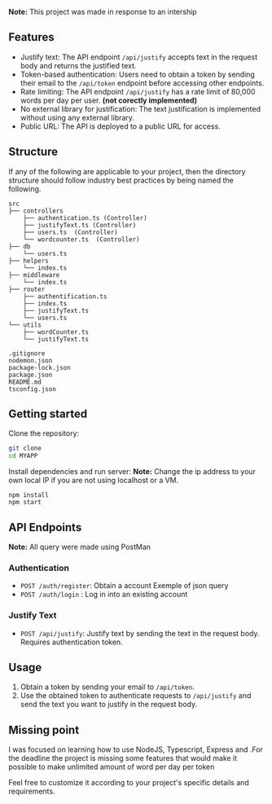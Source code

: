 **Note:** This project was made in response to an intership 

## Features

- Justify text: The API endpoint `/api/justify` accepts text in the request body and returns the justified text.
- Token-based authentication: Users need to obtain a token by sending their email to the `/api/token` endpoint before accessing other endpoints.
- Rate limiting: The API endpoint `/api/justify` has a rate limit of 80,000 words per day per user. **(not corectly implemented)**
- No external library for justification: The text justification is implemented without using any external library.
- Public URL: The API is deployed to a public URL for access.

## Structure

If any of the following are applicable to your project, then the directory structure should follow industry best practices by being named the following.

```
src
├── controllers
    ├── authentication.ts (Controller)
    ├── justifyText.ts (Controller)
    ├── users.ts  (Controller)
    └── wordcounter.ts  (Controller)
├── db
    └── users.ts
├── helpers
    └── index.ts
├── middleware 
    └── index.ts 
├── router
    ├── authentification.ts
    ├── index.ts
    ├── justifyText.ts
    └── users.ts
└── utils
    ├── wordCounter.ts
    └── justifyText.ts

.gitignore
nodemon.json
package-lock.json
package.json
README.md
tsconfig.json
```

## Getting started
Clone the repository:
```bash 
git clone
cd MYAPP
```
Install dependencies and run server:
**Note:** Change the ip  address to your own local IP if you are not using localhost or a VM.
```
npm install
npm start

```

## API Endpoints
**Note:** 
All query were made using PostMan 
### Authentication

- `POST /auth/register`: Obtain a account
    Exemple of json query
- `POST /auth/login` : Log in into an existing account

### Justify Text

- `POST /api/justify`: Justify text by sending the text in the request body. Requires authentication token. 

## Usage

1. Obtain a token by sending your email to `/api/token`.
2. Use the obtained token to authenticate requests to `/api/justify` and send the text you want to justify in the request body.


## Missing point 
I was focused on learning how to use NodeJS, Typescript, Express and .For the deadline the project is missing some features that would make it possible to make unlimited amount of word per day per token


Feel free to customize it according to your project's specific details and requirements.